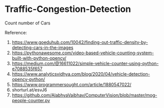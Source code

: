 # Traffic-Congestion-Detection
Count number of Cars

Reference: 
1. https://www.goeduhub.com/10042/finding-out-traffic-density-by-detecting-cars-in-the-images
2. https://pythonawesome.com/video-based-vehicle-counting-system-built-with-python-opencv/
3. https://medium.com/@16611022/simple-vehicle-counter-using-python-e7088535f657
4. https://www.analyticsvidhya.com/blog/2020/04/vehicle-detection-opencv-python/
5. https://www.programmersought.com/article/1880547022/
6. shorturl.at/esvJ6
7. https://github.com/AlabhyaVaibhav/ComputerVision/blob/master/mog-people-counter.py
